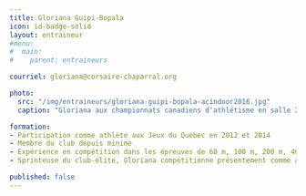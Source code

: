 ```yaml
---
title: Gloriana Guipi-Bopala
icon: id-badge-solid
layout: entraineur
#menu:
#  main:
#    parent: entraineurs

courriel: gloriana@corsaire-chaparral.org

photo:
  src: "/img/entraineurs/gloriana-guipi-bopala-acindoor2016.jpg"
  caption: "Gloriana aux championnats canadiens d'athlétisme en salle 2016 (photo Yves Longpré)"

formation:
- Participation comme athlète aux Jeux du Québec en 2012 et 2014
- Membre du club depuis minime
- Expérience en compétition dans les épreuves de 60 m, 100 m, 200 m, 400 m et du saut en longueur
- Sprinteuse du club-élite, Gloriana compétitionne présentement comme athlète dans les épreuves de 200 m et 400 m. 

published: false
---
```

